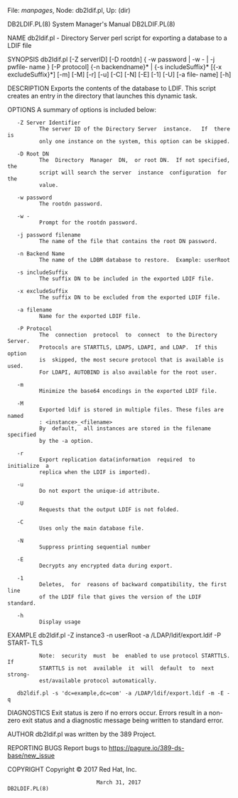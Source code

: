 File: *manpages*,  Node: db2ldif.pl,  Up: (dir)

DB2LDIF.PL(8)               System Manager's Manual              DB2LDIF.PL(8)



NAME
       db2ldif.pl - Directory Server perl script for exporting a database to a
       LDIF file

SYNOPSIS
       db2ldif.pl [-Z serverID] [-D rootdn] { -w password | -w - | -j  pwfile‐
       name  }  [-P  protocol]  {-n  backendname}*  | {-s includeSuffix}* [{-x
       excludeSuffix}*] [-m] [-M] [-r] [-u] [-C] [-N] [-E] [-1] [-U] [-a file‐
       name] [-h]

DESCRIPTION
       Exports  the  contents  of the database to LDIF. This script creates an
       entry in the directory that launches this dynamic task.

OPTIONS
       A summary of options is included below:

       -Z Server Identifier
              The server ID of the Directory Server  instance.   If  there  is
              only one instance on the system, this option can be skipped.

       -D Root DN
              The  Directory  Manager  DN,  or root DN.  If not specified, the
              script will search the server  instance  configuration  for  the
              value.

       -w password
              The rootdn password.

       -w -
              Prompt for the rootdn password.

       -j password filename
              The name of the file that contains the root DN password.

       -n Backend Name
              The name of the LDBM database to restore.  Example: userRoot

       -s includeSuffix
              The suffix DN to be included in the exported LDIF file.

       -x excludeSuffix
              The suffix DN to be excluded from the exported LDIF file.

       -a filename
              Name for the exported LDIF file.

       -P Protocol
              The  connection  protocol  to  connect  to the Directory Server.
              Protocols are STARTTLS, LDAPS, LDAPI, and LDAP.  If this  option
              is  skipped, the most secure protocol that is available is used.
              For LDAPI, AUTOBIND is also available for the root user.

       -m
              Minimize the base64 encodings in the exported LDIF file.

       -M
              Exported ldif is stored in multiple files. These files are named
              : <instance>_<filename>
              By  default,  all instances are stored in the filename specified
              by the -a option.

       -r
              Export replication data(information  required  to  initialize  a
              replica when the LDIF is imported).

       -u
              Do not export the unique-id attribute.

       -U
              Requests that the output LDIF is not folded.

       -C
              Uses only the main database file.

       -N
              Suppress printing sequential number

       -E
              Decrypts any encrypted data during export.

       -1
              Deletes,  for  reasons of backward compatibility, the first line
              of the LDIF file that gives the version of the LDIF standard.

       -h
              Display usage

EXAMPLE
       db2ldif.pl -Z instance3 -n userRoot -a /LDAP/ldif/export.ldif -P START‐
       TLS

              Note:  security  must  be  enabled to use protocol STARTTLS.  If
              STARTTLS is not  available  it  will  default  to  next  strong‐
              est/available protocol automatically.

       db2ldif.pl -s 'dc=example,dc=com' -a /LDAP/ldif/export.ldif -m -E -q

DIAGNOSTICS
       Exit  status  is  zero if no errors occur.  Errors result in a non-zero
       exit status and a diagnostic message being written to standard error.

AUTHOR
       db2ldif.pl was written by the 389 Project.

REPORTING BUGS
       Report bugs to https://pagure.io/389-ds-base/new_issue

COPYRIGHT
       Copyright © 2017 Red Hat, Inc.



                                March 31, 2017                   DB2LDIF.PL(8)
